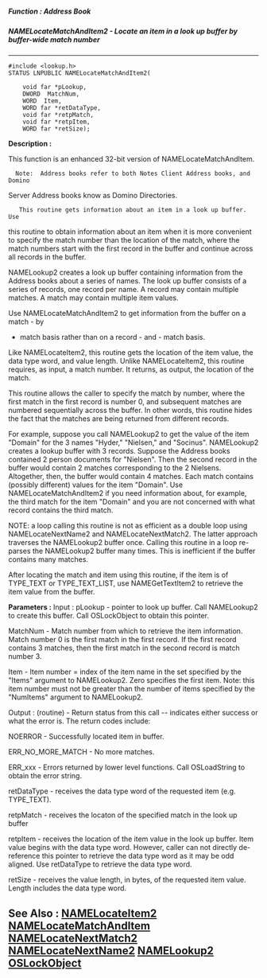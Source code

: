 ##### Function : Address Book
##### NAMELocateMatchAndItem2 - Locate an item in a look up buffer by buffer-wide match number
---
```
#include <lookup.h>
STATUS LNPUBLIC NAMELocateMatchAndItem2(

	void far *pLookup,
	DWORD  MatchNum,
	WORD  Item,
	WORD far *retDataType,
	void far *retpMatch,
	void far *retpItem,
	WORD far *retSize);
```
**Description :**

This function is an enhanced 32-bit version of NAMELocateMatchAndItem. 

      Note:  Address books refer to both Notes Client Address books, and Domino 
Server Address books know as Domino Directories.
   
       This routine gets information about an item in a look up buffer. Use 
this routine to obtain information about an item when it is more convenient to 
specify the match number than the location of the match, where the match 
numbers start with the first record in the buffer and continue across all 
records in the buffer.

NAMELookup2 creates a look up buffer containing information from the Address 
books about a series of names. The look up buffer consists of a series of 
records, one record per name. A record may contain multiple matches. A match 
may contain multiple item values. 

Use NAMELocateMatchAndItem2 to get information from the buffer on a match - by 
- match basis rather than on a record - and - match basis.

Like NAMELocateItem2, this routine gets the location of the item value, the 
data type word, and value length. Unlike NAMELocateItem2, this routine 
requires, as input, a match number. It returns, as output, the location of the 
match.

This routine allows the caller to specify the match by number, where the first 
match in the first record is number 0, and subsequent matches are numbered 
sequentially across the buffer. In other words, this routine hides the fact 
that the matches are being returned from different records.

For example, suppose you call NAMELookup2 to get the value of the item "Domain" 
for the 3 names "Hyder," "Nielsen," and "Socinus".  NAMELookup2 creates a 
lookup buffer with 3 records.  Suppose the Address books contained 2 person 
documents for "Nielsen". Then the second record in the buffer would contain 2 
matches corresponding to the 2 Nielsens. Altogether, then, the buffer would 
contain 4 matches.  Each match contains (possibly different) values for the 
item "Domain". Use NAMELocateMatchAndItem2 if you need information about, for 
example, the third match for the item "Domain" and you are not concerned with 
what record contains the third match.

NOTE: a loop calling this routine is not as efficient as a double loop using 
NAMELocateNextName2 and  NAMELocateNextMatch2. The latter approach traverses 
the NAMELookup2 buffer once.  Calling this routine in a loop re-parses the 
NAMELookup2 buffer many times.  This is inefficient if the buffer contains many 
matches.

After locating the match and item using this routine, if the item is of 
TYPE_TEXT or TYPE_TEXT_LIST, use NAMEGetTextItem2 to retrieve the item value 
from the buffer.

**Parameters :**
Input :
pLookup  -  pointer to look up buffer. Call NAMELookup2 to create this buffer. Call OSLockObject to obtain this pointer.

MatchNum  -  Match number from which to retrieve the item information. Match number 0 is the first match in the first record. If the first record contains 3 matches, then the first match in the second record is match number 3.

Item  -  Item number = index of the item name in the set specified by the "Items" argument to NAMELookup2. Zero specifies the first item. Note: this item number must not be greater than the number of items specified by the "NumItems" argument to NAMELookup2.

Output :
(routine)  -  Return status from this call -- indicates either success or what the error is. The return codes include:

NOERROR - Successfully located item in buffer.

ERR_NO_MORE_MATCH - No more matches.

ERR_xxx - Errors returned by lower level functions. Call OSLoadString to obtain the error string.


retDataType  -  receives the data type word of the requested item (e.g. TYPE_TEXT).

retpMatch  -  receives the locaton of the specified match in the look up buffer

retpItem  -  receives the location of the item value in the look up buffer. Item value begins with the data type word. However, caller can not directly de-reference this pointer to retrieve the data type word as it may be odd aligned. Use retDataType to retrieve the data type word.

retSize  -  receives the value length, in bytes, of the requested item value. Length includes the data type word.


**See Also :**
[NAMELocateItem2](/domino-c-api-docs/reference/Func/NAMELocateItem2)
[NAMELocateMatchAndItem](/domino-c-api-docs/reference/Func/NAMELocateMatchAndItem)
[NAMELocateNextMatch2](/domino-c-api-docs/reference/Func/NAMELocateNextMatch2)
[NAMELocateNextName2](/domino-c-api-docs/reference/Func/NAMELocateNextName2)
[NAMELookup2](/domino-c-api-docs/reference/Func/NAMELookup2)
[OSLockObject](/domino-c-api-docs/reference/Func/OSLockObject)
---
